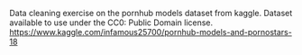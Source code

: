 Data cleaning exercise on the pornhub models dataset from kaggle.
Dataset available to use under the CC0: Public Domain license.
https://www.kaggle.com/infamous25700/pornhub-models-and-pornostars-18